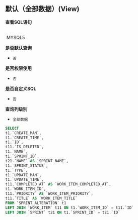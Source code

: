 ## 默认（全部数据）(View) <!-- {docsify-ignore-all} -->



<p class="panel-title"><b>查看SQL语句</b></p>
<br>

<el-row>
&nbsp;<el-tag @click="MYSQL5 = true">MYSQL5</el-tag>
</el-row>

<br>
<p class="panel-title"><b>是否默认查询</b></p>

* `否`

<p class="panel-title"><b>是否权限使用</b></p>

* `否`

<p class="panel-title"><b>是否自定义SQL</b></p>

* `否`

<p class="panel-title"><b>查询列级别</b></p>

* `全部数据`






<el-dialog v-model="MYSQL5" title="MYSQL5">

```sql
SELECT
t1.`CREATE_MAN`,
t1.`CREATE_TIME`,
t1.`ID`,
t11.`IS_DELETED`,
t1.`NAME`,
t1.`SPRINT_ID`,
t21.`NAME` AS `SPRINT_NAME`,
t1.`SPRINT_STATUS`,
t1.`TYPE`,
t1.`UPDATE_MAN`,
t1.`UPDATE_TIME`,
t11.`COMPLETED_AT` AS `WORK_ITEM_COMPLETED_AT`,
t1.`WORK_ITEM_ID`,
t11.`PRIORITY` AS `WORK_ITEM_PRIORITY`,
t11.`TITLE` AS `WORK_ITEM_TITLE`
FROM `SPRINT_ALTERATION` t1 
LEFT JOIN `WORK_ITEM` t11 ON t1.`WORK_ITEM_ID` = t11.`ID` 
LEFT JOIN `SPRINT` t21 ON t1.`SPRINT_ID` = t21.`ID` 


```

</el-dialog>

<script>
 const { createApp } = Vue
  createApp({
    data() {
      return {
                MYSQL5 : false
        
      }
    },
    methods: {
    }
  }).use(ElementPlus).mount('#app')
</script>